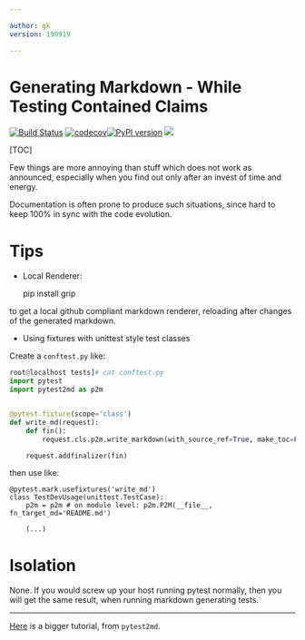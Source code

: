 ```yaml
---

author: gk
version: 190919

---
```


# Generating Markdown - While Testing Contained Claims

[![Build Status](https://travis-ci.org/axiros/pytest2md.svg?branch=master)](https://travis-ci.org/axiros/pytest2md) [![codecov](https://codecov.io/gh/axiros/pytest2md/branch/master/graph/badge.svg)](https://codecov.io/gh/axiros/pytest2md)[![PyPI    version][pypisvg]][pypi] [![][blacksvg]][black]

[blacksvg]: https://img.shields.io/badge/code%20style-black-000000.svg
[black]: https://github.com/ambv/black
[pypisvg]: https://img.shields.io/pypi/v/pytest2md.svg
[pypi]: https://badge.fury.io/py/pytest2md

<!-- badges: http://thomas-cokelaer.info/blog/2014/08/1013/ -->


<!-- only hoster for this repo is github, so we fix the links: -->
<!-- md_links_for: github -->

[TOC]

Few things are more annoying than stuff which does not work as announced,
especially when you find out only after an invest of time and energy.

Documentation is often prone to produce such situations, since hard to keep
100% in sync with the code evolution.

<!-- autogen tutorial -->
<!-- autogen tutorial -->

# Tips

- Local Renderer:

    pip install grip

to get a local github compliant markdown renderer, reloading after changes of the generated markdown.

- Using fixtures with unittest style test classes

Create a `conftest.py` like:

```python
root@localhost tests]# cat conftest.py
import pytest
import pytest2md as p2m


@pytest.fixture(scope='class')
def write_md(request):
    def fin():
        request.cls.p2m.write_markdown(with_source_ref=True, make_toc=False)

    request.addfinalizer(fin)

```

then use like:

```
@pytest.mark.usefixtures('write_md')
class TestDevUsage(unittest.TestCase):
    p2m = p2m # on module level: p2m.P2M(__file__, fn_target_md='README.md')

    (...)

```




# Isolation

None. If you would screw up your host running pytest normally, then you will
get the same result, when running markdown generating tests.

----

[Here](https://github.com/axiros/pycond) is a bigger tutorial, from `pytest2md`.



